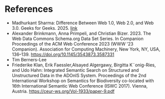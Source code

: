 # References

- <a name="Sharma2025"></a>Madhurkant Sharma: Difference Between Web 1.0, Web 2.0, and Web 3.0. Geeks for Geeks. 2025. [link](https://www.geeksforgeeks.org/blogs/web-1-0-web-2-0-and-web-3-0-with-their-difference/)
- Alexander Brinkmann, Anna Primpeli, and Christian Bizer. 2023. The Web Data Commons Schema.org Data Set Series. In Companion Proceedings of the ACM Web Conference 2023 (WWW '23 Companion). Association for Computing Machinery, New York, NY, USA, 136–139. https://doi.org/10.1145/3543873.3587331
- Tim Berners-Lee
- Friederike Klan, Erik Faessler,Alsayed Algergawy, Birgitta K¨onig-Ries, and Udo Hahn: Integrated Semantic Search on Structured and
Unstructured Data in the ADOnIS System. Proceedings of the 2nd International Workshop on Semantics for Biodiversity co-located with 16th International Semantic Web Conference (ISWC 2017). Vienna, Austria. https://ceur-ws.org/Vol-1933/paper-9.pdf


